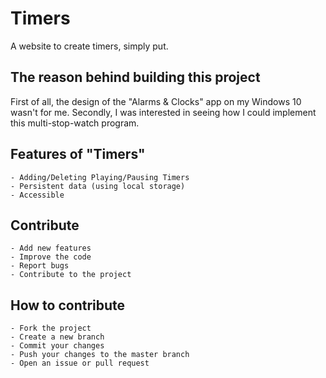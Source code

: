 # Timers

A website to create timers, simply put.

## The reason behind building this project

First of all, the design of the "Alarms & Clocks" app on my Windows 10 wasn't for me. Secondly, I was interested in seeing how I could implement this multi-stop-watch program.

## Features of "Timers"

    - Adding/Deleting Playing/Pausing Timers
    - Persistent data (using local storage)
    - Accessible

## Contribute

    - Add new features
    - Improve the code
    - Report bugs
    - Contribute to the project

## How to contribute

    - Fork the project
    - Create a new branch
    - Commit your changes
    - Push your changes to the master branch
    - Open an issue or pull request
